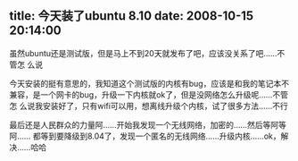 title: 今天装了ubuntu 8.10
date: 2008-10-15 20:14:00
---

虽然ubuntu还是测试版，但是马上不到20天就发布了吧，应该没关系了吧……不管怎
么说

今天安装的挺有意思的，我知道这个测试版的内核有bug，应该是和我的笔记本不
兼容，是一个网卡的bug，升级一下内核就ok了，但是没网络怎么升级呢……不管怎
么说我安装好了，只有wifi可以用，想离线升级个内核，试了很多方法……不行

最后还是人民群众的力量阿……开始我发现一个无线网络，加密的……然后等阿等阿……
都等到要降级到8.04了，发现一个匿名的无线网络……升级内核……ok，解决……哈哈